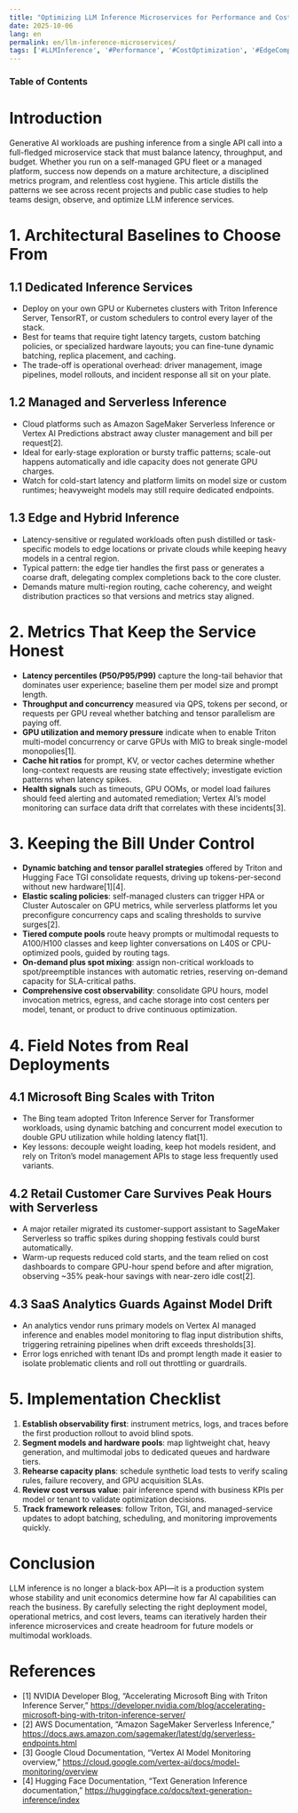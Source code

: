 ```yaml
---
title: "Optimizing LLM Inference Microservices for Performance and Cost"
date: 2025-10-06
lang: en
permalink: en/llm-inference-microservices/
tags: ['#LLMInference', '#Performance', '#CostOptimization', '#EdgeComputing', '#Observability']
---
```


### Table of Contents
<!-- toc -->

# Introduction
Generative AI workloads are pushing inference from a single API call into a full-fledged microservice stack that must balance latency, throughput, and budget. Whether you run on a self-managed GPU fleet or a managed platform, success now depends on a mature architecture, a disciplined metrics program, and relentless cost hygiene. This article distills the patterns we see across recent projects and public case studies to help teams design, observe, and optimize LLM inference services.

# 1. Architectural Baselines to Choose From
## 1.1 Dedicated Inference Services
- Deploy on your own GPU or Kubernetes clusters with Triton Inference Server, TensorRT, or custom schedulers to control every layer of the stack.
- Best for teams that require tight latency targets, custom batching policies, or specialized hardware layouts; you can fine-tune dynamic batching, replica placement, and caching.
- The trade-off is operational overhead: driver management, image pipelines, model rollouts, and incident response all sit on your plate.

## 1.2 Managed and Serverless Inference
- Cloud platforms such as Amazon SageMaker Serverless Inference or Vertex AI Predictions abstract away cluster management and bill per request[2].
- Ideal for early-stage exploration or bursty traffic patterns; scale-out happens automatically and idle capacity does not generate GPU charges.
- Watch for cold-start latency and platform limits on model size or custom runtimes; heavyweight models may still require dedicated endpoints.

## 1.3 Edge and Hybrid Inference
- Latency-sensitive or regulated workloads often push distilled or task-specific models to edge locations or private clouds while keeping heavy models in a central region.
- Typical pattern: the edge tier handles the first pass or generates a coarse draft, delegating complex completions back to the core cluster.
- Demands mature multi-region routing, cache coherency, and weight distribution practices so that versions and metrics stay aligned.

# 2. Metrics That Keep the Service Honest
- **Latency percentiles (P50/P95/P99)** capture the long-tail behavior that dominates user experience; baseline them per model size and prompt length.
- **Throughput and concurrency** measured via QPS, tokens per second, or requests per GPU reveal whether batching and tensor parallelism are paying off.
- **GPU utilization and memory pressure** indicate when to enable Triton multi-model concurrency or carve GPUs with MIG to break single-model monopolies[1].
- **Cache hit ratios** for prompt, KV, or vector caches determine whether long-context requests are reusing state effectively; investigate eviction patterns when latency spikes.
- **Health signals** such as timeouts, GPU OOMs, or model load failures should feed alerting and automated remediation; Vertex AI’s model monitoring can surface data drift that correlates with these incidents[3].

# 3. Keeping the Bill Under Control
- **Dynamic batching and tensor parallel strategies** offered by Triton and Hugging Face TGI consolidate requests, driving up tokens-per-second without new hardware[1][4].
- **Elastic scaling policies**: self-managed clusters can trigger HPA or Cluster Autoscaler on GPU metrics, while serverless platforms let you preconfigure concurrency caps and scaling thresholds to survive surges[2].
- **Tiered compute pools** route heavy prompts or multimodal requests to A100/H100 classes and keep lighter conversations on L40S or CPU-optimized pools, guided by routing tags.
- **On-demand plus spot mixing**: assign non-critical workloads to spot/preemptible instances with automatic retries, reserving on-demand capacity for SLA-critical paths.
- **Comprehensive cost observability**: consolidate GPU hours, model invocation metrics, egress, and cache storage into cost centers per model, tenant, or product to drive continuous optimization.

# 4. Field Notes from Real Deployments
## 4.1 Microsoft Bing Scales with Triton
- The Bing team adopted Triton Inference Server for Transformer workloads, using dynamic batching and concurrent model execution to double GPU utilization while holding latency flat[1].
- Key lessons: decouple weight loading, keep hot models resident, and rely on Triton’s model management APIs to stage less frequently used variants.

## 4.2 Retail Customer Care Survives Peak Hours with Serverless
- A major retailer migrated its customer-support assistant to SageMaker Serverless so traffic spikes during shopping festivals could burst automatically.
- Warm-up requests reduced cold starts, and the team relied on cost dashboards to compare GPU-hour spend before and after migration, observing ~35% peak-hour savings with near-zero idle cost[2].

## 4.3 SaaS Analytics Guards Against Model Drift
- An analytics vendor runs primary models on Vertex AI managed inference and enables model monitoring to flag input distribution shifts, triggering retraining pipelines when drift exceeds thresholds[3].
- Error logs enriched with tenant IDs and prompt length made it easier to isolate problematic clients and roll out throttling or guardrails.

# 5. Implementation Checklist
1. **Establish observability first**: instrument metrics, logs, and traces before the first production rollout to avoid blind spots.
2. **Segment models and hardware pools**: map lightweight chat, heavy generation, and multimodal jobs to dedicated queues and hardware tiers.
3. **Rehearse capacity plans**: schedule synthetic load tests to verify scaling rules, failure recovery, and GPU acquisition SLAs.
4. **Review cost versus value**: pair inference spend with business KPIs per model or tenant to validate optimization decisions.
5. **Track framework releases**: follow Triton, TGI, and managed-service updates to adopt batching, scheduling, and monitoring improvements quickly.

# Conclusion
LLM inference is no longer a black-box API—it is a production system whose stability and unit economics determine how far AI capabilities can reach the business. By carefully selecting the right deployment model, operational metrics, and cost levers, teams can iteratively harden their inference microservices and create headroom for future models or multimodal workloads.

# References
- [1] NVIDIA Developer Blog, “Accelerating Microsoft Bing with Triton Inference Server,” https://developer.nvidia.com/blog/accelerating-microsoft-bing-with-triton-inference-server/
- [2] AWS Documentation, “Amazon SageMaker Serverless Inference,” https://docs.aws.amazon.com/sagemaker/latest/dg/serverless-endpoints.html
- [3] Google Cloud Documentation, “Vertex AI Model Monitoring overview,” https://cloud.google.com/vertex-ai/docs/model-monitoring/overview
- [4] Hugging Face Documentation, “Text Generation Inference documentation,” https://huggingface.co/docs/text-generation-inference/index
